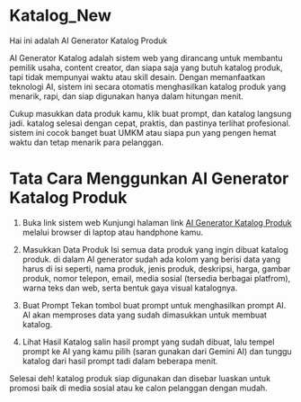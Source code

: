 # Katalog_New

Hai ini adalah AI Generator Katalog Produk 

AI Generator Katalog adalah sistem web yang dirancang untuk membantu pemilik usaha, content creator, dan siapa saja yang butuh katalog produk, tapi tidak mempunyai waktu atau skill desain.
Dengan memanfaatkan teknologi AI, sistem ini secara otomatis menghasilkan katalog produk yang menarik, rapi, dan siap digunakan hanya dalam hitungan menit.

Cukup masukkan data produk kamu, klik buat prompt, dan katalog langsung jadi. katalog selesai dengan cepat, praktis, dan pastinya terlihat profesional.
sistem ini cocok banget buat UMKM atau siapa pun yang pengen hemat waktu dan tetap menarik para pelanggan.


# Tata Cara Menggunkan AI Generator Katalog Produk

1. Buka link sistem web 
   Kunjungi halaman link [AI Generator Katalog Produk](https://risnaaa-rash.github.io/Katalog_New/) melalui browser di laptop atau handphone kamu.

2. Masukkan Data Produk 
   Isi semua data produk yang ingin dibuat katalog produk. di dalam AI generator sudah ada kolom yang berisi data yang harus di isi seperti, nama produk, jenis produk, deskripsi, harga, gambar produk, nomor telepon, email, media sosial (tersedia berbagai platfrom), warna teks dan web, serta bentuk gaya visual katalognya.

3. Buat Prompt
   Tekan tombol buat prompt untuk menghasilkan prompt AI. AI akan memproses data yang sudah dimasukkan untuk membuat katalog.

4. Lihat Hasil Katalog
   salin hasil prompt yang sudah dibuat, lalu tempel prompt ke AI yang kamu pilih (saran gunakan dari Gemini AI) dan tunggu katalog dari hasil prompt tadi dalam beberapa menit.

Selesai deh! katalog produk siap digunakan dan disebar luaskan untuk promosi baik di media sosial atau ke calon pelanggan dengan mudah. 